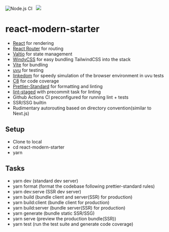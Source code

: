![Node.js CI](https://github.com/thelinuxlich/react-modern-starter/workflows/Node.js%20CI/badge.svg)&nbsp;&nbsp;&nbsp;<a href="https://app.netlify.com/start/deploy?repository=https://github.com/thelinuxlich/react-modern-starter"><img src="https://www.netlify.com/img/deploy/button.svg"></a>

# react-modern-starter

- [React](https://reactjs.org/docs/getting-started.html) for rendering
- [React Router](https://reactrouter.com/web/guides/quick-start) for routing
- [Valtio](https://github.com/pmndrs/valtio) for state management
- [WindyCSS](https://github.com/voorjaar/windicss/wiki/Introduction) for easy bundling TailwindCSS into the stack
- [Vite](https://vitejs.dev/guide/) for bundling
- [uvu](https://github.com/lukeed/uvu) for testing
- [linkedom](https://github.com/WebReflection/linkedom) for speedy simulation of the browser environment in uvu tests
- [C8](https://github.com/bcoe/c8) for code coverage
- [Prettier-Standard](https://github.com/sheerun/prettier-standard) for formatting and linting
- [lint-staged](https://github.com/okonet/lint-staged) with precommit task for linting
- Github Actions CI preconfigured for running lint + tests
- SSR/SSG builtin
- Rudimentary autorouting based on directory convention(similar to Next.js)

## Setup

- Clone to local
- cd react-modern-starter
- yarn

## Tasks

- yarn dev (standard dev server)
- yarn format (format the codebase following prettier-standard rules)
- yarn dev:serve (SSR dev server)
- yarn build (bundle client and server(SSR) for production)
- yarn build:client (bundle client for production)
- yarn build:server (bundle server(SSR) for production)
- yarn generate (bundle static SSR/SSG)
- yarn serve (preview the production bundle(SSR))
- yarn test (run the test suite and generate code coverage)
